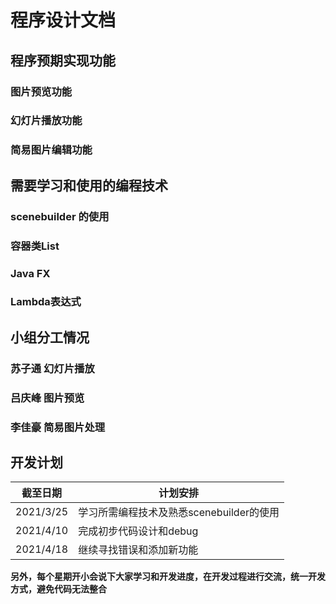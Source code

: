 # 程序设计文档

## 程序预期实现功能

### 图片预览功能

### 幻灯片播放功能

### 简易图片编辑功能



## 需要学习和使用的编程技术

### scenebuilder 的使用

### 容器类List

### Java FX

### Lambda表达式



## 小组分工情况

### 苏子通 幻灯片播放

### 吕庆峰 图片预览

### 李佳豪 简易图片处理



## 开发计划

| 截至日期  | 计划安排                                 |
| --------- | ---------------------------------------- |
| 2021/3/25 | 学习所需编程技术及熟悉scenebuilder的使用 |
| 2021/4/10 | 完成初步代码设计和debug                  |
| 2021/4/18 | 继续寻找错误和添加新功能                 |



**另外，每个星期开小会说下大家学习和开发进度，在开发过程进行交流，统一开发方式，避免代码无法整合**